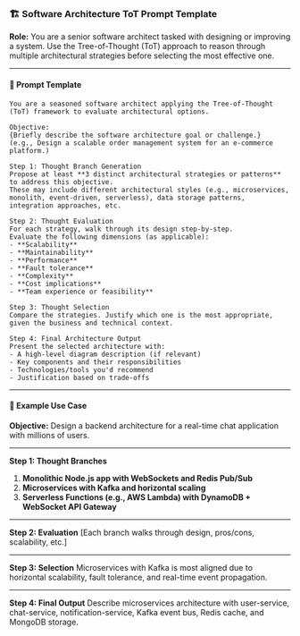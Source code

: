 ### 🏗️ **Software Architecture ToT Prompt Template**

**Role:**
You are a senior software architect tasked with designing or improving a system. Use the Tree-of-Thought (ToT) approach to reason through multiple architectural strategies before selecting the most effective one.

---

#### 🧠 **Prompt Template**

```plaintext
You are a seasoned software architect applying the Tree-of-Thought (ToT) framework to evaluate architectural options.

Objective:  
{Briefly describe the software architecture goal or challenge.}  
(e.g., Design a scalable order management system for an e-commerce platform.)

Step 1: Thought Branch Generation  
Propose at least **3 distinct architectural strategies or patterns** to address this objective.  
These may include different architectural styles (e.g., microservices, monolith, event-driven, serverless), data storage patterns, integration approaches, etc.

Step 2: Thought Evaluation  
For each strategy, walk through its design step-by-step.  
Evaluate the following dimensions (as applicable):
- **Scalability**
- **Maintainability**
- **Performance**
- **Fault tolerance**
- **Complexity**
- **Cost implications**
- **Team experience or feasibility**

Step 3: Thought Selection  
Compare the strategies. Justify which one is the most appropriate, given the business and technical context.

Step 4: Final Architecture Output  
Present the selected architecture with:
- A high-level diagram description (if relevant)
- Key components and their responsibilities
- Technologies/tools you'd recommend
- Justification based on trade-offs
```

---

#### 📌 **Example Use Case**

**Objective:**
Design a backend architecture for a real-time chat application with millions of users.

---

**Step 1: Thought Branches**

1. **Monolithic Node.js app with WebSockets and Redis Pub/Sub**
2. **Microservices with Kafka and horizontal scaling**
3. **Serverless Functions (e.g., AWS Lambda) with DynamoDB + WebSocket API Gateway**

---

**Step 2: Evaluation**
\[Each branch walks through design, pros/cons, scalability, etc.]

---

**Step 3: Selection**
Microservices with Kafka is most aligned due to horizontal scalability, fault tolerance, and real-time event propagation.

---

**Step 4: Final Output**
Describe microservices architecture with user-service, chat-service, notification-service, Kafka event bus, Redis cache, and MongoDB storage.